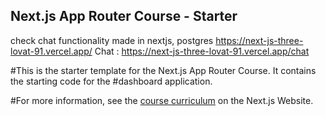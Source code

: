 ## Next.js App Router Course - Starter

check chat functionality made in nextjs, postgres
https://next-js-three-lovat-91.vercel.app/
Chat : https://next-js-three-lovat-91.vercel.app/chat

#This is the starter template for the Next.js App Router Course. It contains the starting code for the #dashboard application.

#For more information, see the [course curriculum](https://nextjs.org/learn) on the Next.js Website.
